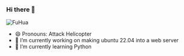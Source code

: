 ### Hi there 👋
![FuHua](https://media.tenor.com/Kuk7CLHnkzsAAAAi/honkai-fu-hua.gif)


- 😄 Pronouns: Attack Helicopter
- 🔭 I’m currently working on making ubuntu 22.04 into a web server
- 🌱 I’m currently learning Python
<!--
**Leviea/Leviea** is a ✨ _special_ ✨ repository because its `README.md` (this file) appears on your GitHub profile.

Here are some ideas to get you started:

- 🔭 I’m currently working on making ubuntu 22.04 into a web server
- 🌱 I’m currently learning Python
- 👯 I’m looking to collaborate on ...
- 🤔 I’m looking for help with ...
- 💬 Ask me about ...
- 📫 How to reach me: ...
- 😄 Pronouns: Attack Helicopter 
- ⚡ Fun fact: ...
-->
